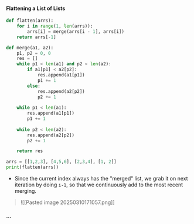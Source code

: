 #### Flattening a List of Lists

```python title:"Flattening a list of lists"
def flatten(arrs):
    for i in range(1, len(arrs)):
        arrs[i] = merge(arrs[i - 1], arrs[i])
    return arrs[-1]

def merge(a1, a2):
    p1, p2 = 0, 0
    res = []
    while p1 < len(a1) and p2 < len(a2):
        if a1[p1] < a2[p2]:
            res.append(a1[p1])
            p1 += 1
        else:
            res.append(a2[p2])
            p2 += 1
    
    while p1 < len(a1):
        res.append(a1[p1])
        p1 += 1
    
    while p2 < len(a2):
        res.append(a2[p2])
        p2 += 1

    return res 

arrs = [[1,2,3], [4,5,6], [2,3,4], [1, 2]]
print(flatten(arrs))
```

- Since the current index always has the "merged" list, we grab it on next iteration by doing `i-1`, so that we continuously add to the most recent merging.

>![[Pasted image 20250310171057.png]]

#### ...
